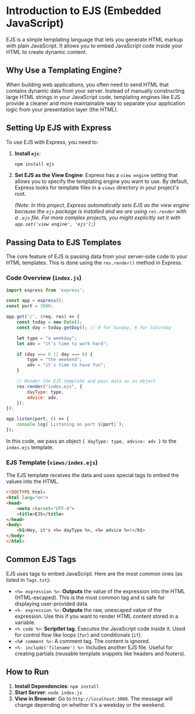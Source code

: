 # Introduction to EJS (Embedded JavaScript)

EJS is a simple templating language that lets you generate HTML markup with plain JavaScript. It allows you to embed JavaScript code inside your HTML to create dynamic content.

## Why Use a Templating Engine?

When building web applications, you often need to send HTML that contains dynamic data from your server. Instead of manually constructing large HTML strings in your JavaScript code, templating engines like EJS provide a cleaner and more maintainable way to separate your application logic from your presentation layer (the HTML).

## Setting Up EJS with Express

To use EJS with Express, you need to:

1.  **Install `ejs`**:
    ```bash
    npm install ejs
    ```

2.  **Set EJS as the View Engine**: Express has a `view engine` setting that allows you to specify the templating engine you want to use. By default, Express looks for template files in a `views` directory in your project's root.

    *(Note: In this project, Express automatically sets EJS as the view engine because the `ejs` package is installed and we are using `res.render` with a `.ejs` file. For more complex projects, you might explicitly set it with `app.set('view engine', 'ejs');`)*

## Passing Data to EJS Templates

The core feature of EJS is passing data from your server-side code to your HTML templates. This is done using the `res.render()` method in Express.

### Code Overview (`index.js`)

```javascript
import express from 'express';

const app = express();
const port = 3000;

app.get('/', (req, res) => {
    const today = new Date();
    const day = today.getDay(); // 0 for Sunday, 6 for Saturday

    let type = "a weekday";
    let adv = "it's time to work hard";

    if (day === 0 || day === 6) {
        type = "the weekend";
        adv = "it's time to have fun";
    }

    // Render the EJS template and pass data as an object
    res.render("index.ejs", {
        dayType: type,
        advice: adv,
    });
});

app.listen(port, () => {
    console.log(`Listening on port ${port}`);
});
```
In this code, we pass an object `{ dayType: type, advice: adv }` to the `index.ejs` template.

### EJS Template (`views/index.ejs`)

The EJS template receives the data and uses special tags to embed the values into the HTML.

```html
<!DOCTYPE html>
<html lang="en">
<head>
    <meta charset="UTF-8">
    <title>EJS</title>
</head>
<body>
    <h1>Hey, it's <%= dayType %>, <%= advice %>!</h1>
</body>
</html>
```

## Common EJS Tags

EJS uses tags to embed JavaScript. Here are the most common ones (as listed in `Tags.txt`):

-   `<%= expression %>`: **Outputs** the value of the expression into the HTML (HTML-escaped). This is the most common tag and is safe for displaying user-provided data.
-   `<%- expression %>`: **Outputs** the raw, unescaped value of the expression. Use this if you want to render HTML content stored in a variable.
-   `<% code %>`: **Scriptlet tag**. Executes the JavaScript code inside it. Used for control flow like loops (`for`) and conditionals (`if`).
-   `<%# comment %>`: A comment tag. The content is ignored.
-   `<%- include('filename') %>`: Includes another EJS file. Useful for creating partials (reusable template snippets like headers and footers).

## How to Run

1.  **Install Dependencies**: `npm install`
2.  **Start Server**: `node index.js`
3.  **View in Browser**: Go to `http://localhost:3000`. The message will change depending on whether it's a weekday or the weekend.
